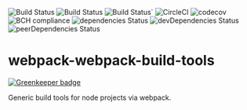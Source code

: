 ![Build Status](https://img.shields.io/github/repo-size/yurikrupnik/webpack-build-tools.svg)
![Build Status](https://img.shields.io/github/languages/code-size/yurikrupnik/webpack-build-tools.svg)
![Build Status](https://img.shields.io/bundlephobia/min/webpack-build-tools.svg)`
![CircleCI](https://circleci.com/gh/yurikrupnik/webpack-build-tools.svg?style=svg)
![codecov](https://codecov.io/gh/yurikrupnik/webpack-build-tools/branch/master/graph/badge.svg)
![BCH compliance](https://bettercodehub.com/edge/badge/yurikrupnik/webpack-build-tools?branch=master)
![dependencies Status](https://david-dm.org/yurikrupnik/webpack-build-tools/status.svg)
![devDependencies Status](https://david-dm.org/yurikrupnik/webpack-build-tools/dev-status.svg)
![peerDependencies Status](https://david-dm.org/yurikrupnik/webpack-build-tools/peer-status.svg)

# webpack-webpack-build-tools

[![Greenkeeper badge](https://badges.greenkeeper.io/yurikrupnik/webpack-build-tools.svg)](https://greenkeeper.io/)

Generic build tools for node projects via webpack.
